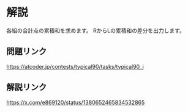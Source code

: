 # 解説
各組の合計点の累積和を求めます。
RからLの累積和の差分を出力します。

## 問題リンク
https://atcoder.jp/contests/typical90/tasks/typical90_j

## 解説リンク
https://x.com/e869120/status/1380652465834532865
